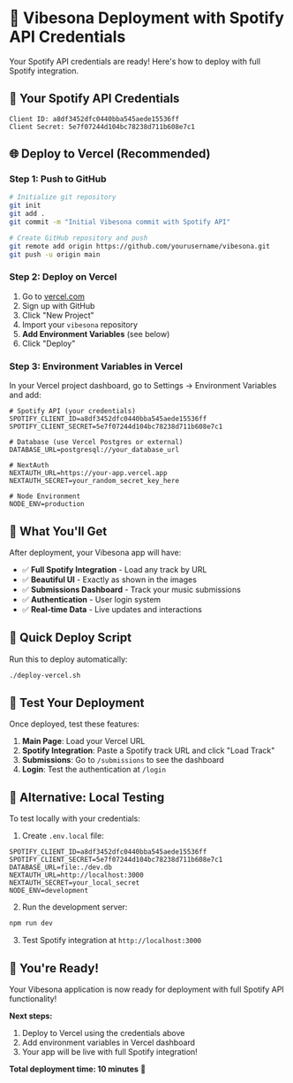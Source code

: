 # 🚀 Vibesona Deployment with Spotify API Credentials

Your Spotify API credentials are ready! Here's how to deploy with full Spotify integration.

## 🎵 **Your Spotify API Credentials**

```
Client ID: a8df3452dfc0440bba545aede15536ff
Client Secret: 5e7f07244d104bc78238d711b608e7c1
```

## 🌐 **Deploy to Vercel (Recommended)**

### **Step 1: Push to GitHub**
```bash
# Initialize git repository
git init
git add .
git commit -m "Initial Vibesona commit with Spotify API"

# Create GitHub repository and push
git remote add origin https://github.com/yourusername/vibesona.git
git push -u origin main
```

### **Step 2: Deploy on Vercel**
1. Go to [vercel.com](https://vercel.com)
2. Sign up with GitHub
3. Click "New Project"
4. Import your `vibesona` repository
5. **Add Environment Variables** (see below)
6. Click "Deploy"

### **Step 3: Environment Variables in Vercel**
In your Vercel project dashboard, go to Settings → Environment Variables and add:

```env
# Spotify API (your credentials)
SPOTIFY_CLIENT_ID=a8df3452dfc0440bba545aede15536ff
SPOTIFY_CLIENT_SECRET=5e7f07244d104bc78238d711b608e7c1

# Database (use Vercel Postgres or external)
DATABASE_URL=postgresql://your_database_url

# NextAuth
NEXTAUTH_URL=https://your-app.vercel.app
NEXTAUTH_SECRET=your_random_secret_key_here

# Node Environment
NODE_ENV=production
```

## 🎯 **What You'll Get**

After deployment, your Vibesona app will have:
- ✅ **Full Spotify Integration** - Load any track by URL
- ✅ **Beautiful UI** - Exactly as shown in the images
- ✅ **Submissions Dashboard** - Track your music submissions
- ✅ **Authentication** - User login system
- ✅ **Real-time Data** - Live updates and interactions

## 🚀 **Quick Deploy Script**

Run this to deploy automatically:
```bash
./deploy-vercel.sh
```

## 📱 **Test Your Deployment**

Once deployed, test these features:
1. **Main Page**: Load your Vercel URL
2. **Spotify Integration**: Paste a Spotify track URL and click "Load Track"
3. **Submissions**: Go to `/submissions` to see the dashboard
4. **Login**: Test the authentication at `/login`

## 🔧 **Alternative: Local Testing**

To test locally with your credentials:

1. Create `.env.local` file:
```env
SPOTIFY_CLIENT_ID=a8df3452dfc0440bba545aede15536ff
SPOTIFY_CLIENT_SECRET=5e7f07244d104bc78238d711b608e7c1
DATABASE_URL=file:./dev.db
NEXTAUTH_URL=http://localhost:3000
NEXTAUTH_SECRET=your_local_secret
NODE_ENV=development
```

2. Run the development server:
```bash
npm run dev
```

3. Test Spotify integration at `http://localhost:3000`

## 🎉 **You're Ready!**

Your Vibesona application is now ready for deployment with full Spotify API functionality!

**Next steps:**
1. Deploy to Vercel using the credentials above
2. Add environment variables in Vercel dashboard
3. Your app will be live with full Spotify integration!

**Total deployment time: 10 minutes** 🚀
